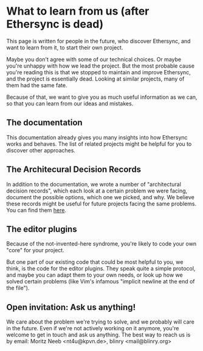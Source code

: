 # What to learn from us (after Ethersync is dead)

This page is written for people in the future, who discover Ethersync, and want to learn from it, to start their own project.

Maybe you don't agree with some of our technical choices. Or maybe you're unhappy with how we lead the project. But the most probable cause you're reading this is that we stopped to maintain and improve Ethersync, and the project is essentially dead. Looking at similar projects, many of them had the same fate.

Because of that, we want to give you as much useful information as we can, so that you can learn from our ideas and mistakes.

## The documentation

This documentation already gives you many insights into how Ethersync works and behaves. The list of related projects might be helpful for you to discover other approaches.

## The Architecural Decision Records

In addition to the documentation, we wrote a number of "architectural decision records", which each look at a certain problem we were facing, document the possible options, which one we picked, and why. We believe these records might be useful for future projects facing the same problems. You can find them [here](https://github.com/ethersync/ethersync/tree/main/docs/decisions).

## The editor plugins

Because of the not-invented-here syndrome, you're likely to code your own "core" for your project.

But one part of our existing code that could be most helpful to you, we think, is the code for the editor plugins. They speak quite a simple protocol, and maybe you can adapt them to your own needs, or look up how we solved certain problems (like Vim's infamous "implicit newline at the end of the file").

## Open invitation: Ask us anything!

We care about the problem we're trying to solve, and we probably will care in the future. Even if we're not actively working on it anymore, you're welcome to get in touch and ask us anything. The best way to reach us is by email: Moritz Neeb &lt;<span>n<span title="ihate@spam.com&lt;/span&gt;">t</span>4u</span>@kpvn<i title="&lt;/i&gt;mailto:">.</i>de&gt;, blinry &lt;<span>m<span title="ialsohate@spam.com&lt;/span&gt;">a</span>il</span>@blinry<i title="&lt;/i&gt;mailto:">.</i>org&gt;
